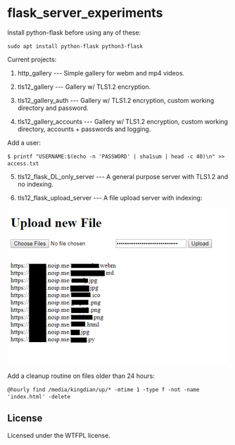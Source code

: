 # flask_server_experiments

Install python-flask before using any of these:
```
sudo apt install python-flask python3-flask
```

Current projects:
1) http_gallery --- Simple gallery for webm and mp4 videos.

2) tls12_gallery --- Gallery w/ TLS1.2 encryption.

3) tls12_gallery_auth --- Gallery w/ TLS1.2 encryption, custom working directory and password.

4) tls12_gallery_accounts --- Gallery w/ TLS1.2 encryption, custom working directory, accounts + passwords and logging.

Add a user:
```
$ printf "USERNAME:$(echo -n 'PASSWORD' | sha1sum | head -c 40)\n" >> access.txt
```

5) tls12_flask_DL_only_server --- A general purpose server with TLS1.2 and no indexing.

6) tls12_flask_upload_server --- A file upload server with indexing:

![alt text](https://raw.githubusercontent.com/ran-sama/flask_server_experiments/master/preview.png)

Add a cleanup routine on files older than 24 hours:
```
@hourly find /media/kingdian/up/* -mtime 1 -type f -not -name 'index.html' -delete
```

## License
Licensed under the WTFPL license.
